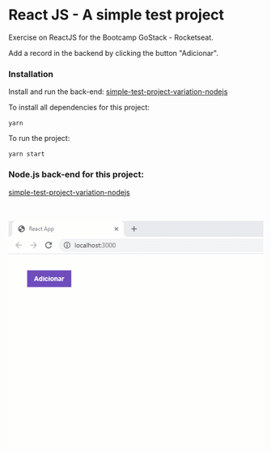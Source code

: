 # React JS - A simple test project 

Exercise on ReactJS for the Bootcamp GoStack - Rocketseat.

Add a record in the backend by clicking the button "Adicionar".


### Installation
Install and run the back-end:
[simple-test-project-variation-nodejs](https://github.com/rlovatto/simple-test-project-variation-nodejs)


To install all dependencies for this project:

```
yarn
```

To run the project:

```
yarn start
```

### Node.js back-end for this project:

[simple-test-project-variation-nodejs](https://github.com/rlovatto/simple-test-project-variation-nodejs)


<br/><br/>
![](add_repository.gif)


